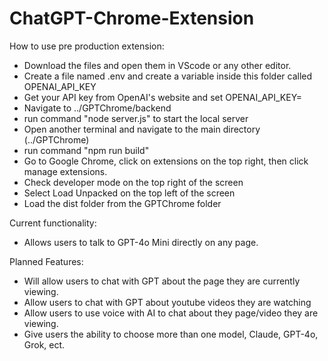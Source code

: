 # ChatGPT-Chrome-Extension

How to use pre production extension:
  - Download the files and open them in VScode or any other editor.
  - Create a file named .env and create a variable inside this folder called OPENAI_API_KEY
  - Get your API key from OpenAI's website and set OPENAI_API_KEY=<your api key>
  - Navigate to ../GPTChrome/backend
  - run command "node server.js" to start the local server
  - Open another terminal and navigate to the main directory (../GPTChrome)
  - run command "npm run build"
  - Go to Google Chrome, click on extensions on the top right, then click manage extensions.
  - Check developer mode on the top right of the screen
  - Select Load Unpacked on the top left of the screen
  - Load the dist folder from the GPTChrome folder




Current functionality:
  - Allows users to talk to GPT-4o Mini directly on any page.



Planned Features:
  - Will allow users to chat with GPT about the page they are currently viewing.
  - Allow users to chat with GPT about youtube videos they are watching
  - Allow users to use voice with AI to chat about they page/video they are viewing.
  - Give users the ability to choose more than one model, Claude, GPT-4o, Grok, ect.
